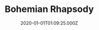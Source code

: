 ---
title: "Bohemian Rhapsody"
year: 2018
date: 2020-01-01T01:09:25.000Z
permalink: /almanac/movies/2020-01-01-bohemian-rhapsody/index.html
rating: 3
---